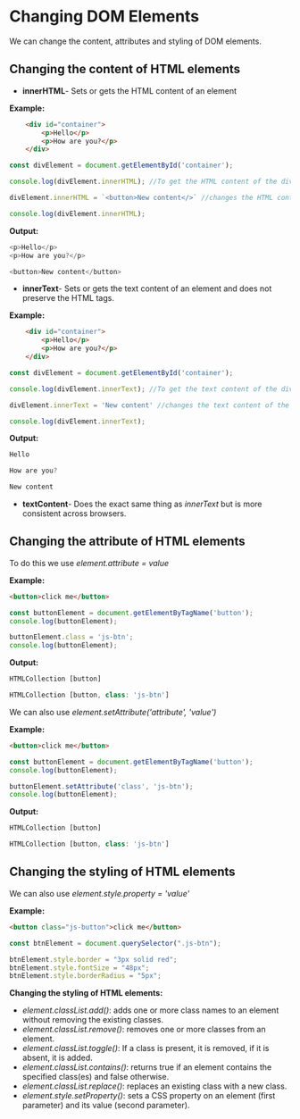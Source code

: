 # Changing DOM Elements

We can change the content, attributes and styling of DOM elements.

## Changing the content of HTML elements 

- **innerHTML**- Sets or gets the HTML content of an element

**Example:**
```html
    <div id="container">
        <p>Hello</p>
        <p>How are you?</p>
    </div>
```

```js
const divElement = document.getElementById('container');

console.log(divElement.innerHTML); //To get the HTML content of the divElement

divElement.innerHTML = `<button>New content</>` //changes the HTML content of the divElement

console.log(divElement.innerHTML);
```

**Output:**

```js
<p>Hello</p>
<p>How are you?</p>

<button>New content</button>
```

- **innerText**- Sets or gets the text content of an element and does not preserve the HTML tags.

**Example:**
```html
    <div id="container">
        <p>Hello</p>
        <p>How are you?</p>
    </div>
```

```js
const divElement = document.getElementById('container');

console.log(divElement.innerText); //To get the text content of the divElement

divElement.innerText = 'New content' //changes the text content of the divElement

console.log(divElement.innerText);
```

**Output:**

```js
Hello

How are you?

New content
```

- **textContent**- Does the exact same thing as _innerText_ but is more consistent across browsers.

## Changing the attribute of HTML elements

To do this we use _element.attribute = value_

**Example:**
```html
<button>click me</button>
```

```js
const buttonElement = document.getElementByTagName('button');
console.log(buttonElement);

buttonElement.class = 'js-btn';
console.log(buttonElement);
```

**Output:**

```js
HTMLCollection [button]

HTMLCollection [button, class: 'js-btn']
```

We can also use _element.setAttribute('attribute', 'value')_

**Example:**
```html
<button>click me</button>
```

```js
const buttonElement = document.getElementByTagName('button');
console.log(buttonElement);

buttonElement.setAttribute('class', 'js-btn');
console.log(buttonElement);
```

**Output:**

```js
HTMLCollection [button]

HTMLCollection [button, class: 'js-btn']
```

## Changing the styling of HTML elements

We can also use _element.style.property = 'value'_

**Example:**
```html
<button class="js-button">click me</button>
```

```js
const btnElement = document.querySelector(".js-btn");

btnElement.style.border = "3px solid red";
btnElement.style.fontSize = "48px";
btnElement.style.borderRadius = "5px";
```

**Changing the styling of HTML elements:**

- _element.classList.add()_: adds one or more class names to an element without removing the existing classes.
- _element.classList.remove()_: removes one or more classes from an element.
- _element.classList.toggle()_: If a class is present, it is removed, if it is absent, it is added.
- _element.classList.contains()_: returns true if an element contains the specified class(es) and false otherwise.
- _element.classList.replace()_: replaces an existing class with a new class.
- _element.style.setProperty()_: sets a CSS property on an element (first parameter) and its value (second parameter).